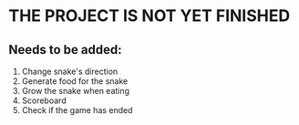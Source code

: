 # THE PROJECT IS NOT YET FINISHED

## Needs to be added:

1. Change snake's direction
2. Generate food for the snake
3. Grow the snake when eating
4. Scoreboard
5. Check if the game has ended
